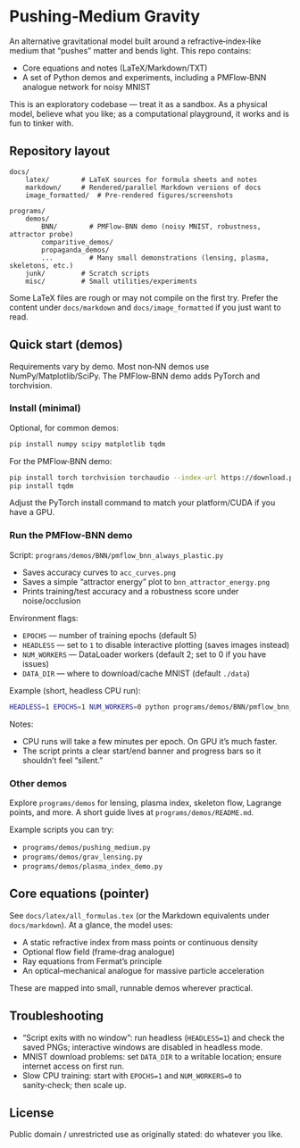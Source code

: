 # Pushing‑Medium Gravity

An alternative gravitational model built around a refractive‑index‑like medium that “pushes” matter and bends light. This repo contains:
- Core equations and notes (LaTeX/Markdown/TXT)
- A set of Python demos and experiments, including a PMFlow‑BNN analogue network for noisy MNIST

This is an exploratory codebase — treat it as a sandbox. As a physical model, believe what you like; as a computational playground, it works and is fun to tinker with.

## Repository layout

```
docs/
	latex/        # LaTeX sources for formula sheets and notes
	markdown/     # Rendered/parallel Markdown versions of docs
	image_formatted/  # Pre-rendered figures/screenshots

programs/
	demos/
		BNN/        # PMFlow‑BNN demo (noisy MNIST, robustness, attractor probe)
		comparitive_demos/
		propaganda_demos/
		...         # Many small demonstrations (lensing, plasma, skeletons, etc.)
	junk/         # Scratch scripts
	misc/         # Small utilities/experiments
```

Some LaTeX files are rough or may not compile on the first try. Prefer the content under `docs/markdown` and `docs/image_formatted` if you just want to read.

## Quick start (demos)

Requirements vary by demo. Most non‑NN demos use NumPy/Matplotlib/SciPy. The PMFlow‑BNN demo adds PyTorch and torchvision.

### Install (minimal)

Optional, for common demos:

```bash
pip install numpy scipy matplotlib tqdm
```

For the PMFlow‑BNN demo:

```bash
pip install torch torchvision torchaudio --index-url https://download.pytorch.org/whl/cpu
pip install tqdm
```

Adjust the PyTorch install command to match your platform/CUDA if you have a GPU.

### Run the PMFlow‑BNN demo

Script: `programs/demos/BNN/pmflow_bnn_always_plastic.py`

- Saves accuracy curves to `acc_curves.png`
- Saves a simple “attractor energy” plot to `bnn_attractor_energy.png`
- Prints training/test accuracy and a robustness score under noise/occlusion

Environment flags:
- `EPOCHS` — number of training epochs (default 5)
- `HEADLESS` — set to `1` to disable interactive plotting (saves images instead)
- `NUM_WORKERS` — DataLoader workers (default 2; set to 0 if you have issues)
- `DATA_DIR` — where to download/cache MNIST (default `./data`)

Example (short, headless CPU run):

```bash
HEADLESS=1 EPOCHS=1 NUM_WORKERS=0 python programs/demos/BNN/pmflow_bnn_always_plastic.py
```

Notes:
- CPU runs will take a few minutes per epoch. On GPU it’s much faster.
- The script prints a clear start/end banner and progress bars so it shouldn’t feel “silent.”

### Other demos

Explore `programs/demos` for lensing, plasma index, skeleton flow, Lagrange points, and more. A short guide lives at `programs/demos/README.md`.

Example scripts you can try:
- `programs/demos/pushing_medium.py`
- `programs/demos/grav_lensing.py`
- `programs/demos/plasma_index_demo.py`

## Core equations (pointer)

See `docs/latex/all_formulas.tex` (or the Markdown equivalents under `docs/markdown`). At a glance, the model uses:
- A static refractive index from mass points or continuous density
- Optional flow field (frame‑drag analogue)
- Ray equations from Fermat’s principle
- An optical–mechanical analogue for massive particle acceleration

These are mapped into small, runnable demos wherever practical.

## Troubleshooting

- “Script exits with no window”: run headless (`HEADLESS=1`) and check the saved PNGs; interactive windows are disabled in headless mode.
- MNIST download problems: set `DATA_DIR` to a writable location; ensure internet access on first run.
- Slow CPU training: start with `EPOCHS=1` and `NUM_WORKERS=0` to sanity‑check; then scale up.

## License

Public domain / unrestricted use as originally stated: do whatever you like.



